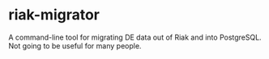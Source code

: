 # riak-migrator

A command-line tool for migrating DE data out of Riak and into PostgreSQL. Not going to be useful for many people.
